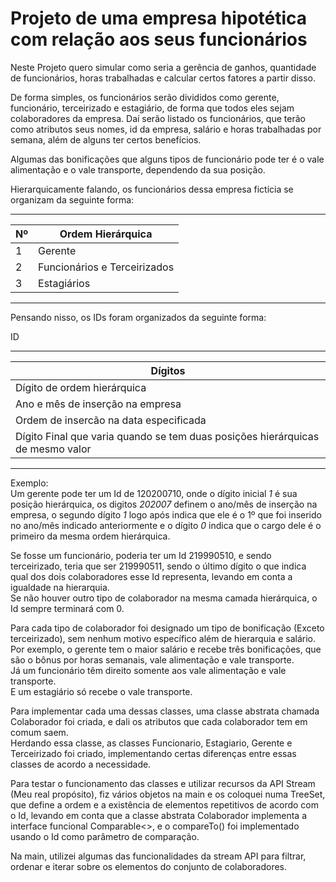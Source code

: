 # Projeto de uma empresa hipotética com relação aos seus funcionários

Neste Projeto quero simular como seria a gerência de ganhos, quantidade de funcionários, horas trabalhadas e calcular certos fatores a partir disso.  
  
De forma simples, os funcionários serão divididos como gerente, funcionário, terceirizado e estagiário, de forma que todos eles sejam colaboradores da empresa.
Daí serão listado os funcionários, que terão como atributos seus nomes, id da empresa, salário e horas trabalhadas por semana, além de alguns ter certos benefícios.  
  
Algumas das bonificações que alguns tipos de funcionário pode ter é o vale alimentação e o vale transporte, dependendo da sua posição.

Hierarquicamente falando, os funcionários dessa empresa fictícia se organizam da seguinte forma:

--------------------------------------
| Nº | Ordem Hierárquica            |
|----|------------------------------|
| 1  | Gerente                      |
| 2  | Funcionários e Terceirizados |
| 3  | Estagiários                  |
--------------------------------------
  
Pensando nisso, os IDs foram organizados da seguinte forma:  

ID

-------------------------------
| Dígitos                                                                        |
|--------------------------------------------------------------------------------|
| Dígito de ordem hierárquica                                                    |
| Ano e mês de inserção na empresa                                               |
| Ordem de insercão na data especificada                                         |
| Dígito Final que varia quando se tem duas posições hierárquicas de mesmo valor |
-----------------------------------------------------------------------------------  
  
Exemplo:  
Um gerente pode ter um Id de 120200710, onde o dígito inicial *1* é sua posição hierárquica,
os digitos *202007* definem o ano/mês de inserção na empresa,
o segundo dígito *1* logo após indica que ele é o 1º que foi inserido no ano/mês indicado anteriormente e
o dígito *0* indica que o cargo dele é o primeiro da mesma ordem hierárquica.

Se fosse um funcionário, poderia ter um Id 219990510, e sendo terceirizado, teria que ser 219990511, 
sendo o último dígito o que indica qual dos dois colaboradores esse Id representa, levando em conta a igualdade na hierarquia.  
Se não houver outro tipo de colaborador na mesma camada hierárquica, o Id sempre terminará com 0.  

Para cada tipo de colaborador foi designado um tipo de bonificação (Exceto terceirizado), sem nenhum motivo específico além de hierarquia e salário.
Por exemplo, o gerente tem o maior salário e recebe três bonificações, que são o bônus por horas semanais, vale alimentação e vale transporte.  
Já um funcionário têm direito somente aos vale alimentação e vale transporte.  
E um estagiário só recebe o vale transporte.

Para implementar cada uma dessas classes, uma classe abstrata chamada Colaborador foi criada, e dali os atributos que cada colaborador tem em comum saem.  
Herdando essa classe, as classes Funcionario, Estagiario, Gerente e Terceirizado foi criado, implementando certas diferenças entre essas classes de acordo a necessidade.  
  
Para testar o funcionamento das classes e utilizar recursos da API Stream (Meu real propósito), fiz vários objetos na main e os coloquei numa TreeSet, 
que define a ordem e a existência de elementos repetitivos de acordo com o Id, levando em conta que a classe abstrata Colaborador
implementa a interface funcional Comparable<>, e o compareTo() foi implementado usando o Id como parâmetro de comparação.  

Na main, utilizei algumas das funcionalidades da stream API para filtrar, ordenar e iterar sobre os elementos do conjunto de colaboradores.